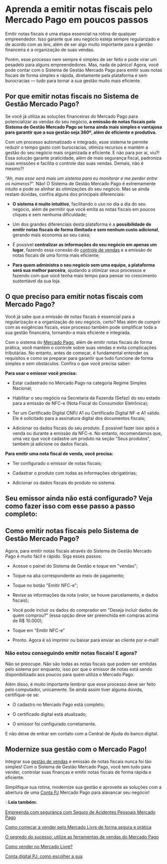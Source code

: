 # Aprenda a emitir notas fiscais pelo Mercado Pago em poucos passos

Emitir notas fiscais é uma etapa essencial na rotina de qualquer empreendedor. Isso garante que seu negócio esteja sempre regularizado e de acordo com as leis, além de ser algo muito importante para a gestão financeira e a organização de suas vendas.

Porém, esse processo nem sempre é simples de ser feito e pode virar um pesadelo para alguns empreendedores. Mas, nada de pânico! Agora, você pode contar com o Sistema de Gestão Mercado Pago para emitir suas notas fiscais de forma simples e rápida, diretamente pela plataforma e sem burocracias — tudo para tornar a sua gestão muito mais eficiente.

## **Por que emitir notas fiscais no Sistema de Gestão Mercado Pago?**

Se você já utiliza as soluções financeiras do Mercado Pago para potencializar as vendas do seu negócio, **a emissão de notas fiscais pelo Sistema de Gestão Mercado Pago se torna ainda mais simples e vantajosa para garantir que a sua gestão seja 360º, além de eficiente e produtiva.**

Com um processo automatizado e integrado, esse sistema te permite reduzir o tempo gasto com burocracias, otimiza recursos e mantém a gestão do seu negócio mais organizada e eficiente. E não para por aí, viu?! Essa solução garante praticidade, além de mais segurança fiscal, padroniza suas emissões e facilita o controle das suas vendas. Demais, não é mesmo?!

*“Ah, mas esse será mais um sistema para eu monitorar e me perder entre os números?”.* Não! O Sistema de Gestão Mercado Pago é extremamente intuito e pode se alinhar às otimizações do seu negócio. Mas se ainda restam dúvidas, confira alguns dos principais diferenciais:

- **O sistema é muito intuitivo**, facilitando o uso no dia a dia do seu negócio, além de permitir que você emita as notas fiscais em poucos cliques e sem nenhuma dificuldade;

- Um dos grandes diferenciais desta plataforma é a **possibilidade de emitir notas fiscais de forma ilimitada e sem nenhum custo adicional**, gerando mais economia ao seu caixa;

- É possível **centralizar as informações do seu negócio em apenas um lugar**, fazendo essa conexão do [controle de vendas](https://meubolso.mercadopago.com.br/melhore-o-controle-de-vendas-do-seu-negocio-com-o-mercado-pago) e a emissão de notas fiscais de uma forma mais eficiente;

- **Para quem administra o seu negócio sem uma equipe, a plataforma será sua melhor parceira**, ajudando a otimizar seus processos e fazendo com que você tenha mais tempo para pensar no crescimento sustentável da sua loja. 

## **O que preciso para emitir notas fiscais com Mercado Pago?**

Você já sabe que a emissão de notas fiscais é essencial para a regularização e a organização do seu negócio, certo? Mas além de cumprir com as exigências fiscais, esse processo também pode simplificar toda a sua gestão financeira, tornando-a mais eficiente e integrada.

Com o sistema do [Mercado Pago](https://meubolso.mercadopago.com.br/inovacao-as-tecnologias-que-mercado-pago-oferece-em-suas-solucoes), além de emitir notas fiscais de forma prática, você mantém o controle sobre suas vendas e evita complicações tributárias. No entanto, antes de começar, é fundamental entender os requisitos e como se preparar para garantir que tudo funcione de forma simples e sem obstáculos. Confira o que você precisa saber:

**Para usar o emissor você precisa:**

- Estar cadastrado no Mercado Pago na categoria Regime Simples Nacional;

- Habilitar o seu negócio na Secretaria da Fazenda (Sefaz) do seu estado para a emissão de NFC-e (Nota Fiscal do Consumidor Eletrônica);

- Ter um Certificado Digital CNPJ A1 ou Certificado Digital NF-e A1 válido. Ele é solicitado para a assinatura digital dos documentos fiscais;

- Adicionar os dados fiscais do seu produto. É possível fazer isso após a venda ou durante a emissão da NFC-e. No entanto, recomendamos que, uma vez que você cadastre um produto na seção "Seus produtos", também já adicione os dados fiscais.

**Para emitir uma nota fiscal de venda, você precisa:**

- Ter configurado o emissor de notas fiscais;

- Cadastrar o produto com todas as informações obrigatórias;

- Adicionar os dados fiscais do produto no sistema.

## Seu emissor ainda não está configurado? Veja como fazer isso com esse passo a passo completo:

## **Como emitir notas fiscais pelo Sistema de Gestão Mercado Pago?**

Agora, para emitir notas fiscais através do Sistema de Gestão Mercado Pago é muito fácil e rápido. Siga esses passos:

- Acesse o painel do Sistema de Gestão e toque em "vendas";

- Toque na aba correspondente ao meio de pagamento;

- Toque no botão "Emitir NFC-e";

- Revise as informações da nota (valor, se houve parcelamento, e dados fiscais);

- Você pode incluir os dados do comprador em "Deseja incluir dados de quem comprou?" (essa opção deve ser preenchida em compras acima de R$ 10.000);

- Toque em "Emitir NFC-e"

- Pronto. Agora é só imprimir ou baixar para enviar ao cliente por e-mail!

### Não estou conseguindo emitir notas fiscais! E agora?

Não se preocupe. Não são todas as notas fiscais que podem ser emitidas pelo sistema por enquanto, isso por que o emissor de notas está sendo disponibilizado aos poucos para quem utiliza o Mercado Pago.

Além disso, é muito importante lembrar que esse processo deve ser feito pelo computador, unicamente. Se ainda assim tiver alguma dúvida, certifique-se se:

- O cadastro no Mercado Pago está completo;

- O certificado digital está atualizado;

- O emissor foi configurado corretamente.

E não deixe de entrar em contato com a Central de Ajuda do banco digital.

## **Modernize sua gestão com o Mercado Pago!**

Integrar sua [gestão de vendas](https://meubolso.mercadopago.com.br/gestao-de-vendas-em-festas-de-final-do-ano) e emissão de notas fiscais nunca foi tão simples! Com o Sistema de Gestão Mercado Pago, você tem tudo para vender, controlar suas finanças e emitir notas fiscais de forma rápida e eficiente.

Simplifique sua rotina, modernize sua gestão e aproveite as soluções com a abertura de uma [Conta PJ](https://meubolso.mercadopago.com.br/6-solucoes-disponiveis-na-conta-mercado-pago-para-seu-negocio) Mercado Pago para alavancar seu negócio!

💡**Leia também:**

[Empreenda com segurança com Seguro de Acidentes Pessoais Mercado Pago](https://meubolso.mercadopago.com.br/seguro-de-acidentes-pessoais-para-empreendedores)

[Como começar a vender pelo Mercado Livre de forma segura e prática](https://meubolso.mercadopago.com.br/como-comecar-a-vender-pelo-mercado-livre)

[O segredo do sucesso: utilize as ferramentas de vendas do Mercado Pago](https://meubolso.mercadopago.com.br/ferramentas-de-vendas-mercado-pago)

[Como vender no Mercado Livre?](https://meubolso.mercadopago.com.br/como-vender-no-mercado-livre)

[Conta digital PJ: como escolher a sua](https://meubolso.mercadopago.com.br/conta-digital-pj-como-escolher-a-sua)